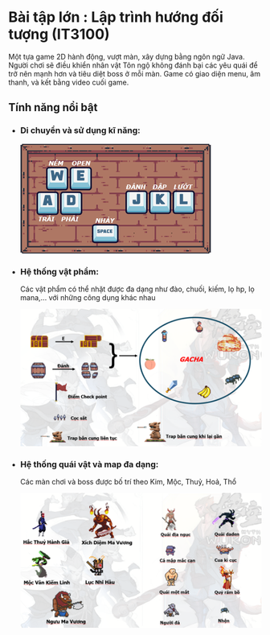 <h1>Bài tập lớn : Lập trình hướng đối tượng (IT3100)</h1>

<p>Một tựa game 2D hành động, vượt màn, xây dựng bằng ngôn ngữ Java. Người chơi sẽ điều khiển nhân vật Tôn ngộ không đánh bại các yêu quái để trở nên mạnh hơn và tiêu diệt boss ở mỗi màn. Game có giao diện menu, âm thanh, và kết bằng video cuối game.</p>

<h2>Tính năng nổi bật</h2>
<ul>
  <li><h3>Di chuyển và sử dụng kĩ năng: </h3>
      <img src="res/tutorialImage.png" />
  </li>
  <li><h3>Hệ thống vật phẩm: </h3>
      <p>Các vật phẩm có thể nhặt được đa dạng như đào, chuối, kiếm, lọ hp, lọ mana,... với những công dụng khác nhau</p>
      <img src="res/items.png" />
  </li>
  <li><h3>Hệ thống quái vật và map đa dạng: </h3>
      <p>Các màn chơi và boss được bố trí theo Kim, Mộc, Thuỷ, Hoả, Thổ</p>
      <img src="res/enemies.png" />
  </li>
  
</ul>
